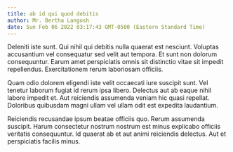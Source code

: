 ```yaml
---
title: ab id qui quod debitis
author: Mr. Bertha Langosh
date: Sun Feb 06 2022 03:17:43 GMT-0500 (Eastern Standard Time)
---
```

Deleniti iste sunt. Qui nihil qui debitis nulla quaerat est nesciunt. Voluptas accusantium vel consequatur sed velit aut tempora. Et sunt non dolorum consequuntur. Earum amet perspiciatis omnis sit distinctio vitae sit impedit repellendus. Exercitationem rerum laboriosam officiis.

 Quam odio dolorem eligendi iste velit occaecati iure suscipit sunt. Vel tenetur laborum fugiat id rerum ipsa libero. Delectus aut ab eaque nihil labore impedit et. Aut reiciendis assumenda veniam hic quasi repellat. Doloribus quibusdam magni ullam vel ullam odit est expedita laudantium.

 Reiciendis recusandae ipsum beatae officiis quo. Rerum assumenda suscipit. Harum consectetur nostrum nostrum est minus explicabo officiis veritatis consequuntur. Id quaerat ab et aut animi reiciendis delectus. Aut et perspiciatis facilis minus.